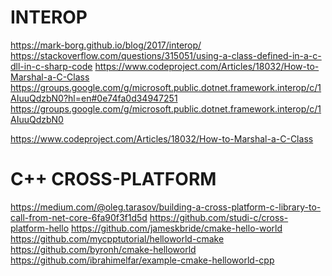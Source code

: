 
INTEROP
=======
https://mark-borg.github.io/blog/2017/interop/
https://stackoverflow.com/questions/315051/using-a-class-defined-in-a-c-dll-in-c-sharp-code
https://www.codeproject.com/Articles/18032/How-to-Marshal-a-C-Class
https://groups.google.com/g/microsoft.public.dotnet.framework.interop/c/1AIuuQdzbN0?hl=en#0e74fa0d34947251
https://groups.google.com/g/microsoft.public.dotnet.framework.interop/c/1AIuuQdzbN0


https://www.codeproject.com/Articles/18032/How-to-Marshal-a-C-Class


C++ CROSS-PLATFORM
==================
https://medium.com/@oleg.tarasov/building-a-cross-platform-c-library-to-call-from-net-core-6fa90f3f1d5d
https://github.com/studi-c/cross-platform-hello
https://github.com/jameskbride/cmake-hello-world
https://github.com/mycpptutorial/helloworld-cmake
https://github.com/byronh/cmake-helloworld
https://github.com/ibrahimelfar/example-cmake-helloworld-cpp

